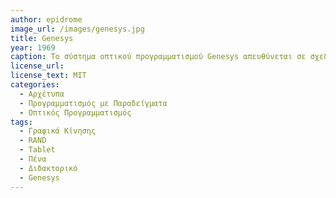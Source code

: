 ```yaml
---
author: epidrome
image_url: /images/genesys.jpg
title: Genesys 
year: 1969 
caption: To σύστημα οπτικού προγραμματισμού Genesys απευθύνεται σε σχεδιαστές γραφικών κίνησης, οπότε βασίζεται στην οικεία για αυτούς πένα και σε λογισμικό σχεδίασης αντικειμένων. Παρουσιάζει καινοτόμες λειτουργίες διάδρασης, όπως είναι η χειρονομία για την σχεδίαση μια τροχιάς κίνησης, όπου εκτός από την ίδια την τροχιά καταγράφεται και ο ρυθμός. 
license_url: 
license_text: MIT
categories:
  - Αρχέτυπα 
  - Προγραμματισμός με Παραδείγματα
  - Οπτικός Προγραμματισμός
tags:
  - Γραφικά Κίνησης
  - RAND 
  - Tablet 
  - Πένα
  - Διδακτορικό
  - Genesys
---
```

